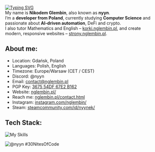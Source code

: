 <a href="https://git.io/typing-svg"><img align="center" src="https://readme-typing-svg.herokuapp.com?font=Fira+Code&pause=1000&random=false&width=435&lines=Hello!+I'm+Nikodem." alt="Typing SVG" /></a> <br>
My name is **Nikodem Glembin**, also known as **nyyn**.  
I’m a **developer from Poland**, currently studying **Computer Science** and passionate about **AI-driven automation**, DeFi and crypto.  
I also tutor Mathematics and English – [korki.nglembin.pl](https://korki.nglembin.pl), and create modern, responsive websites – [strony.nglembin.pl](https://strony.nglembin.pl).


<h2 align="left">About me:</h2>

- Location: Gdańsk, Poland
- Languages: Polish, English
- Timezone: Europe/Warsaw (CET / CEST)
- Discord: @nyyn
- Email: [contact@nglembin.pl](mailto:contact@nglembin.pl)
- PGP Key: [3675 54DF 67E2 B162](https://keybase.io/nyyn666)
- Website: [nglembin.pl/](https://nglembin.pl/)
- Reach me: [nglembin.pl/contact.html](https://nglembin.pl/contact.html)
- Instagram: [instagram.com/nglembin/](https://www.instagram.com/nglembin/)
- Steam: [steamcommunity.com/id/nyynek/](https://steamcommunity.com/id/nyynek/)

<h2 align="left">Tech Stack:</h2>

![My Skills](https://skillicons.dev/icons?i=html,css,bootstrap,js,github,git,lua,typescript,py,pycharm,ps,php,mysql,sqlite,cloudflare,netlify,cpp,c,java,assembly,sql,phpmyadmin,azure,bash,debian,discord,kali)

![@nyyn #30NitesOfCode](https://www.codedex.io/api/petStatus?user=nyyn)

